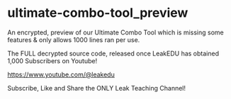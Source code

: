 # ultimate-combo-tool_preview
An encrypted, preview of our Ultimate Combo Tool which is missing some features & only allows 1000 lines ran per use.

The FULL decrypted source code, released once LeakEDU has obtained 1,000 Subscribers on Youtube!

https://www.youtube.com/@leakedu

Subscribe, Like and Share the ONLY Leak Teaching Channel!
